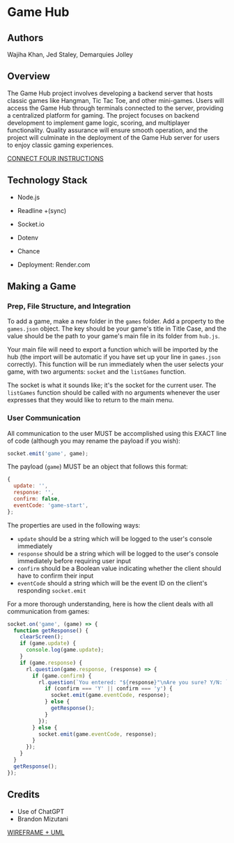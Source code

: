 # Game Hub

## Authors

Wajiha Khan, Jed Staley, Demarquies Jolley

## Overview

The Game Hub project involves developing a backend server that hosts classic games like Hangman, Tic Tac Toe, and other mini-games. Users will access the Game Hub through terminals connected to the server, providing a centralized platform for gaming. The project focuses on backend development to implement game logic, scoring, and multiplayer functionality. Quality assurance will ensure smooth operation, and the project will culminate in the deployment of the Game Hub server for users to enjoy classic gaming experiences.

[CONNECT FOUR INSTRUCTIONS](./games/connect-four/README.md)

## Technology Stack

- Node.js
- Readline +(sync)
- Socket.io
- Dotenv
- Chance

- Deployment: Render.com

## Making a Game

### Prep, File Structure, and Integration

To add a game, make a new folder in the `games` folder. Add a property to the `games.json` object. The key should be your game's title in Title Case, and the value should be the path to your game's main file in its folder from `hub.js`. 

Your main file will need to export a function which will be imported by the hub (the import will be automatic if you have set up your line in `games.json` correctly). This function will be run immediately when the user selects your game, with two arguments: `socket` and the `listGames` function. 

The socket is what it sounds like; it's the socket for the current user. The `listGames` function should be called with no arguments whenever the user expresses that they would like to return to the main menu.

### User Communication

All communication to the user MUST be accomplished using this EXACT line of code (although you may rename the payload if you wish): 

```javascript
socket.emit('game', game);
```

The payload (`game`) MUST be an object that follows this format:

```javascript
{
  update: '',
  response: '',
  confirm: false,
  eventCode: 'game-start',
};
```

The properties are used in the following ways:

  - `update` should be a string which will be logged to the user's console immediately
  - `response` should be a string which will be logged to the user's console immediately before requiring user input
  - `confirm` should be a Boolean value indicating whether the client should have to confirm their input
  - `eventCode` should a string which will be the event ID on the client's responding `socket.emit`

For a more thorough understanding, here is how the client deals with all communication from games:

```javascript
socket.on('game', (game) => {
  function getResponse() {
    clearScreen();
    if (game.update) {
      console.log(game.update);
    }
    if (game.response) {
      rl.question(game.response, (response) => {
        if (game.confirm) {
          rl.question(`You entered: "${response}"\nAre you sure? Y/N: `, (confirm) => {
            if (confirm === 'Y' || confirm === 'y') {
              socket.emit(game.eventCode, response);
            } else {
              getResponse();
            }
          });
        } else {
          socket.emit(game.eventCode, response);
        }
      });
    }
  }
  getResponse();
});
```

### 

## Credits

- Use of ChatGPT
- Brandon Mizutani

[WIREFRAME + UML](https://www.figma.com/board/r3QEX5DV1n9hy9tveqkuVb/Cloud-Game?node-id=0-1&t=HZrGRSTxIlQsR4XD-0)

